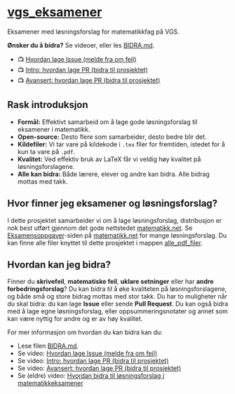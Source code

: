 # [vgs_eksamener](https://matematikk.github.io/vgs_eksamener/)
Eksamener med løsningsforslag for matematikkfag på VGS.

**Ønsker du å bidra?** Se videoer, eller les [BIDRA.md](annet/BIDRA.md).

- :tv: [Hvordan lage Issue (melde fra om feil)](https://www.youtube.com/watch?v=lewovyAJiKg)
- :tv: [Intro: hvordan lage PR (bidra til prosjektet)](https://www.youtube.com/watch?v=qnRwdgOPYI0)
- :tv: [Avansert: hvordan lage PR (bidra til prosjektet)](https://www.youtube.com/watch?v=Qyr2z7QoGaI)

## Rask introduksjon

- **Formål:** Effektivt samarbeid om å lage gode løsningsforslag til eksamener i matematikk.
- **Open-source:** Desto flere som samarbeider, desto bedre blir det.
- **Kildefiler:** Vi tar vare på kildekode i `.tex` filer for fremtiden, istedet for å kun ta vare på `.pdf`.
- **Kvalitet:** Ved effektiv bruk av LaTeX får vi veldig høy kvalitet på løsningsforslagene.
- **Alle kan bidra:** Både lærere, elever og andre kan bidra. Alle bidrag mottas med takk.


## Hvor finner jeg eksamener og løsningsforslag?

I dette prosjektet samarbeider vi om å lage løsningsforslag, distribusjon er nok best utført gjennom det gode nettstedet [matematikk.net](https://matematikk.net/).
Se [Eksamensoppgaver](https://matematikk.net/side/Eksamensoppgaver)-siden på [matematikk.net](https://matematikk.net/) for mange løsningsforslag.
Du kan finne alle filer knyttet til dette prosjektet i mappen [alle_pdf_filer](alle_pdf_filer/).

## Hvordan kan jeg bidra?
Finner du **skrivefeil**, **matematiske feil**, **uklare setninger** eller har **andre forbedringsforslag**?
Du kan bidra til å øke kvaliteten på løsningsforslagene, og både små og store bidrag mottas med stor takk.
Du har to muligheter når du skal bidra: du kan lage **Issue** eller sende **Pull Request**. Du kan også bidra med å lage egne løsningsforslag, eller oppsummeringsnotater og annet som kan være nyttig for andre og er av høy kvalitet.

For mer informasjon om hvordan du kan bidra kan du:
- Lese filen [BIDRA.md](annet/BIDRA.md).
- Se video: [Hvordan lage Issue (melde fra om feil)](https://www.youtube.com/watch?v=lewovyAJiKg)
- Se video: [Intro: hvordan lage PR (bidra til prosjektet)](https://www.youtube.com/watch?v=qnRwdgOPYI0)
- Se video: [Avansert: hvordan lage PR (bidra til prosjektet)](https://www.youtube.com/watch?v=Qyr2z7QoGaI)
- Se (eldre) video: [Hvordan bidra til løsningsforslag i matematikkeksamener](https://vimeo.com/278554162)
